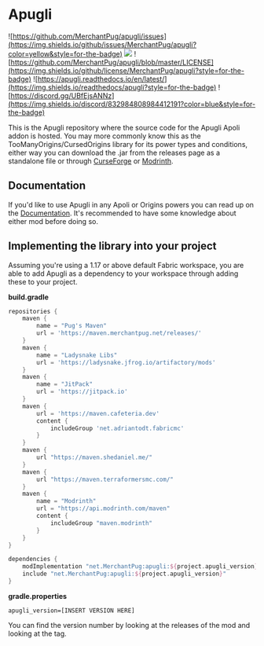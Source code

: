 # Apugli
![https://github.com/MerchantPug/apugli/issues](https://img.shields.io/github/issues/MerchantPug/apugli?color=yellow&style=for-the-badge) ![](https://img.shields.io/github/issues-pr/MerchantPug/apugli?color=lime&style=for-the-badge) ![https://github.com/MerchantPug/apugli/blob/master/LICENSE](https://img.shields.io/github/license/MerchantPug/apugli?style=for-the-badge) ![https://apugli.readthedocs.io/en/latest/](https://img.shields.io/readthedocs/apugli?style=for-the-badge) ![https://discord.gg/UBfEjsANNz](https://img.shields.io/discord/832984808984412191?color=blue&style=for-the-badge)

This is the Apugli repository where the source code for the Apugli Apoli addon is hosted. You may more commonly know this as the TooManyOrigins/CursedOrigins library for its power types and conditions, either way you can download the .jar from the releases page as a standalone file or through [CurseForge](https://www.curseforge.com/minecraft/mc-mods/apugli) or [Modrinth](https://modrinth.com/mod/apugli).

## Documentation
If you'd like to use Apugli in any Apoli or Origins powers you can read up on the [Documentation](https://apugli.readthedocs.io/en/latest/).
It's recommended to have some knowledge about either mod before doing so.

## Implementing the library into your project

Assuming you're using a 1.17 or above default Fabric workspace, you are able to add Apugli as a dependency to your workspace through adding these to your project.

**build.gradle**
```gradle
repositories {
    maven {
        name = "Pug's Maven"
        url = 'https://maven.merchantpug.net/releases/'
    }
    maven {
        name = "Ladysnake Libs"
        url = 'https://ladysnake.jfrog.io/artifactory/mods'
    }
    maven {
        name = "JitPack"
        url = 'https://jitpack.io'
    }
    maven {
        url = 'https://maven.cafeteria.dev'
        content {
            includeGroup 'net.adriantodt.fabricmc'
        }
    }
    maven {
        url "https://maven.shedaniel.me/"
    }
    maven {
        url "https://maven.terraformersmc.com/"
    }
    maven {
        name = "Modrinth"
        url = "https://api.modrinth.com/maven"
        content {
            includeGroup "maven.modrinth"
        }
    }
}

dependencies {
    modImplementation "net.MerchantPug:apugli:${project.apugli_version}"
    include "net.MerchantPug:apugli:${project.apugli_version}"
}
```

**gradle.properties**
```properties
apugli_version=[INSERT VERSION HERE]
```
You can find the version number by looking at the releases of the mod and looking at the tag.
